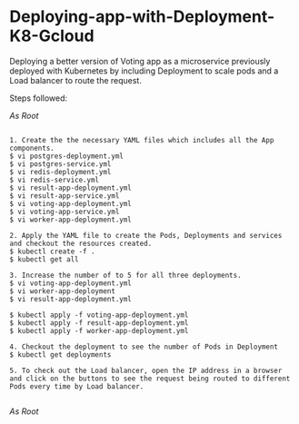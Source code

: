 # Deploying-app-with-Deployment-K8-Gcloud
Deploying a better version of Voting app as a microservice previously deployed with Kubernetes by including Deployment to scale pods and a Load balancer to route the request.

Steps followed:

*As Root*
```

1. Create the the necessary YAML files which includes all the App components.
$ vi postgres-deployment.yml
$ vi postgres-service.yml
$ vi redis-deployment.yml
$ vi redis-service.yml
$ vi result-app-deployment.yml
$ vi result-app-service.yml
$ vi voting-app-deployment.yml
$ vi voting-app-service.yml
$ vi worker-app-deployment.yml

2. Apply the YAML file to create the Pods, Deployments and services and checkout the resources created.
$ kubectl create -f .
$ kubectl get all

3. Increase the number of to 5 for all three deployments.
$ vi voting-app-deployment.yml
$ vi worker-app-deployment
$ vi result-app-deployment.yml

$ kubectl apply -f voting-app-deployment.yml
$ kubectl apply -f result-app-deployment.yml
$ kubectl apply -f worker-app-deployment.yml

4. Checkout the deployment to see the number of Pods in Deployment
$ kubectl get deployments

5. To check out the Load balancer, open the IP address in a browser and click on the buttons to see the request being routed to different Pods every time by Load balancer.


```
*As Root*

